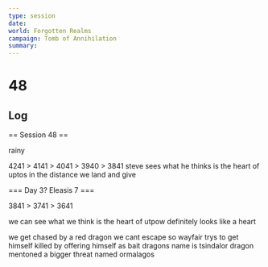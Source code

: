 ```yaml
---
type: session
date:
world: Forgotten Realms
campaign: Tomb of Annihilation
summary:
---
```


# 48

## Log
== Session 48 ==

rainy


 4241 > 4141 > 4041 > 3940 > 3841 
steve sees what he thinks is the heart of uptos in the distance we land and give 


=== Day 3? Eleasis 7 ===


 3841 > 3741 > 3641

we can see what we think is the heart of utpow 
definitely looks like a heart 


we get chased by a red dragon
we cant escape  so wayfair trys to get himself killed by offering himself as bait
dragons name is tsindalor
dragon mentoned a bigger threat named ormalagos
